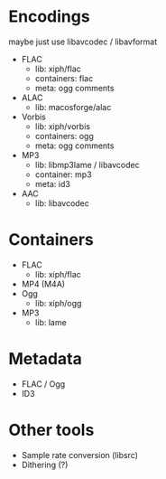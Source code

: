 # Encodings

maybe just use libavcodec / libavformat

- FLAC
  - lib: xiph/flac
  - containers: flac
  - meta: ogg comments
- ALAC
  - lib: macosforge/alac
- Vorbis
  - lib: xiph/vorbis
  - containers: ogg
  - meta: ogg comments
- MP3
  - lib: libmp3lame / libavcodec
  - container: mp3
  - meta: id3
- AAC
  - lib: libavcodec

# Containers

- FLAC
  - lib: xiph/flac
- MP4 (M4A)
- Ogg
  - lib: xiph/ogg
- MP3
  - lib: lame

# Metadata

- FLAC / Ogg
- ID3

# Other tools

- Sample rate conversion (libsrc)
- Dithering (?)
